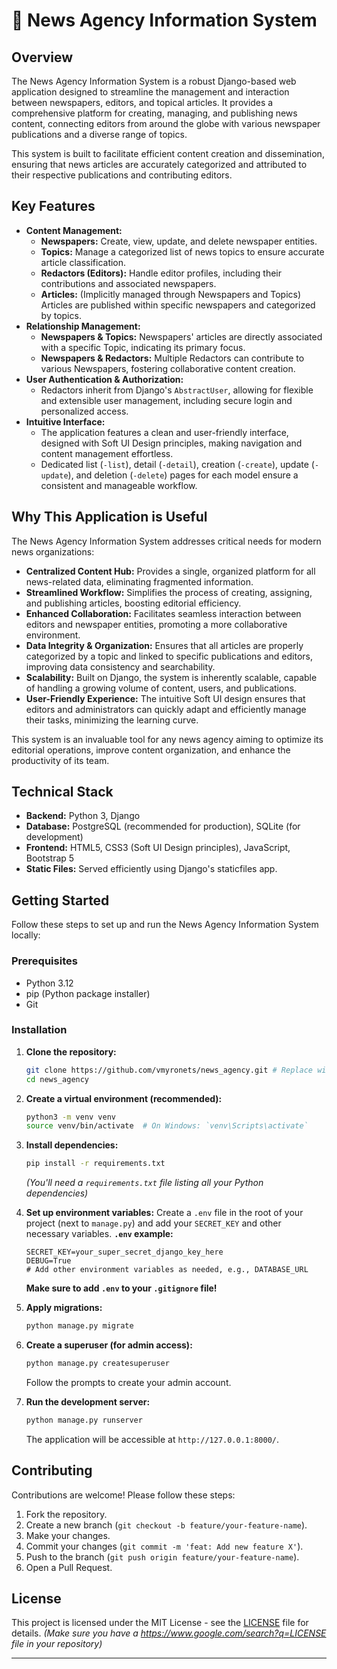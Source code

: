 
# 📰 News Agency Information System

## Overview

The News Agency Information System is a robust Django-based web application designed to streamline the management and interaction between newspapers, editors, and topical articles. It provides a comprehensive platform for creating, managing, and publishing news content, connecting editors from around the globe with various newspaper publications and a diverse range of topics.

This system is built to facilitate efficient content creation and dissemination, ensuring that news articles are accurately categorized and attributed to their respective publications and contributing editors.

## Key Features

  * **Content Management:**
      * **Newspapers:** Create, view, update, and delete newspaper entities.
      * **Topics:** Manage a categorized list of news topics to ensure accurate article classification.
      * **Redactors (Editors):** Handle editor profiles, including their contributions and associated newspapers.
      * **Articles:** (Implicitly managed through Newspapers and Topics) Articles are published within specific newspapers and categorized by topics.
  * **Relationship Management:**
      * **Newspapers & Topics:** Newspapers' articles are directly associated with a specific Topic, indicating its primary focus.
      * **Newspapers & Redactors:** Multiple Redactors can contribute to various Newspapers, fostering collaborative content creation.
  * **User Authentication & Authorization:**
      * Redactors inherit from Django's `AbstractUser`, allowing for flexible and extensible user management, including secure login and personalized access.
  * **Intuitive Interface:**
      * The application features a clean and user-friendly interface, designed with Soft UI Design principles, making navigation and content management effortless.
      * Dedicated list (`-list`), detail (`-detail`), creation (`-create`), update (`-update`), and deletion (`-delete`) pages for each model ensure a consistent and manageable workflow.

## Why This Application is Useful

The News Agency Information System addresses critical needs for modern news organizations:

  * **Centralized Content Hub:** Provides a single, organized platform for all news-related data, eliminating fragmented information.
  * **Streamlined Workflow:** Simplifies the process of creating, assigning, and publishing articles, boosting editorial efficiency.
  * **Enhanced Collaboration:** Facilitates seamless interaction between editors and newspaper entities, promoting a more collaborative environment.
  * **Data Integrity & Organization:** Ensures that all articles are properly categorized by a topic and linked to specific publications and editors, improving data consistency and searchability.
  * **Scalability:** Built on Django, the system is inherently scalable, capable of handling a growing volume of content, users, and publications.
  * **User-Friendly Experience:** The intuitive Soft UI design ensures that editors and administrators can quickly adapt and efficiently manage their tasks, minimizing the learning curve.

This system is an invaluable tool for any news agency aiming to optimize its editorial operations,
improve content organization, and enhance the productivity of its team.

## Technical Stack

  * **Backend:** Python 3, Django
  * **Database:** PostgreSQL (recommended for production), SQLite (for development)
  * **Frontend:** HTML5, CSS3 (Soft UI Design principles), JavaScript, Bootstrap 5
  * **Static Files:** Served efficiently using Django's staticfiles app.

## Getting Started

Follow these steps to set up and run the News Agency Information System locally:

### Prerequisites

  * Python 3.12
  * pip (Python package installer)
  * Git

### Installation

1.  **Clone the repository:**

    ```bash
    git clone https://github.com/vmyronets/news_agency.git # Replace with your actual repo URL if different
    cd news_agency
    ```

2.  **Create a virtual environment (recommended):**

    ```bash
    python3 -m venv venv
    source venv/bin/activate  # On Windows: `venv\Scripts\activate`
    ```

3.  **Install dependencies:**

    ```bash
    pip install -r requirements.txt
    ```

    *(You'll need a `requirements.txt` file listing all your Python dependencies)*

4.  **Set up environment variables:**
    Create a `.env` file in the root of your project (next to `manage.py`) and add your `SECRET_KEY` and other necessary variables.
    **`.env` example:**

    ```
    SECRET_KEY=your_super_secret_django_key_here
    DEBUG=True
    # Add other environment variables as needed, e.g., DATABASE_URL
    ```

    **Make sure to add `.env` to your `.gitignore` file\!**

5.  **Apply migrations:**

    ```bash
    python manage.py migrate
    ```

6.  **Create a superuser (for admin access):**

    ```bash
    python manage.py createsuperuser
    ```

    Follow the prompts to create your admin account.

7.  **Run the development server:**

    ```bash
    python manage.py runserver
    ```

    The application will be accessible at `http://127.0.0.1:8000/`.

## Contributing

Contributions are welcome\! Please follow these steps:

1.  Fork the repository.
2.  Create a new branch (`git checkout -b feature/your-feature-name`).
3.  Make your changes.
4.  Commit your changes (`git commit -m 'feat: Add new feature X'`).
5.  Push to the branch (`git push origin feature/your-feature-name`).
6.  Open a Pull Request.

## License

This project is licensed under the MIT License - see the [LICENSE](https://www.google.com/search?q=LICENSE) file for details. *(Make sure you have a https://www.google.com/search?q=LICENSE file in your repository)*

-----